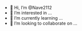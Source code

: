 - 👋 Hi, I’m @Nave2112
- 👀 I’m interested in ...
- 🌱 I’m currently learning ...
- 💞️ I’m looking to collaborate on ...

